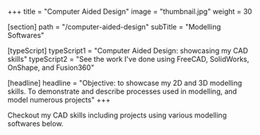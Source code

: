 +++
title = "Computer Aided Design"
image = "thumbnail.jpg"
weight = 30

[section]
path = "/computer-aided-design"
subTitle = "Modelling Softwares"

[typeScript] 
typeScript1 = "Computer Aided Design: showcasing my CAD skills" 
typeScript2 = "See the work I've done using FreeCAD, SolidWorks, OnShape, and Fusion360"

[headline]
headline = "Objective: to showcase my 2D and 3D modelling skills. To demonstrate and describe processes used in modelling, and model numerous projects"
+++

Checkout my CAD skills including projects using various modelling softwares below.


